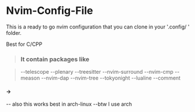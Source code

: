 # Nvim-Config-File

This is a ready to go nvim configuration that you can clone in your '.config/ ' folder.

Best for C/CPP

> ### It contain packages like

> --telescope
> --plenary
> --treesitter
> --nvim-surround
> --nvim-cmp
> --meason
> --nvim-dap
> --nvim-tree
> --tokyonight
> --lualine
> --comment




#### ->
-- also this works best in arch-linux
--btw I use arch 
